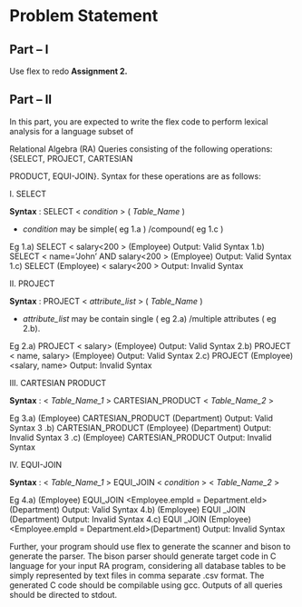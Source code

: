 # Problem Statement

## Part – I

Use flex to redo **Assignment 2.**

## Part – II

In this part, you are expected to write the flex code to perform lexical analysis for a language subset of

Relational Algebra (RA) Queries consisting of the following operations: {SELECT, PROJECT, CARTESIAN

PRODUCT, EQUI-JOIN}. Syntax for these operations are as follows:

I. SELECT

**Syntax** : SELECT < _condition_ > ( _Table_Name_ )

- _condition_ may be simple( eg 1.a ) /compound( eg 1.c )

Eg 1.a) SELECT < salary<200 > (Employee) Output: Valid Syntax
1.b) SELECT < name=’John’ AND salary<200 > (Employee) Output: Valid Syntax
1.c) SELECT (Employee) < salary<200 > Output: Invalid Syntax

II. PROJECT

**Syntax** : PROJECT < _attribute_list_ > ( _Table_Name_ )

- _attribute_list_ may be contain single ( eg 2.a) /multiple attributes ( eg 2.b).

Eg 2.a) PROJECT < salary> (Employee) Output: Valid Syntax
2.b) PROJECT < name, salary> (Employee) Output: Valid Syntax
2.c) PROJECT (Employee) <salary, name> Output: Invalid Syntax

III. CARTESIAN PRODUCT

**Syntax** : < _Table_Name_1_ > CARTESIAN_PRODUCT < _Table_Name_2_ >

Eg 3.a) (Employee) CARTESIAN_PRODUCT (Department) Output: Valid Syntax
3 .b) CARTESIAN_PRODUCT (Employee) (Department) Output: Invalid Syntax
3 .c) (Employee) CARTESIAN_PRODUCT Output: Invalid Syntax

IV. EQUI-JOIN

**Syntax** : < _Table_Name_1_ > EQUI_JOIN < _condition_ > < _Table_Name_2_ >

Eg 4.a) (Employee) EQUI_JOIN <Employee.empId = Department.eId>(Department) Output: Valid Syntax
4.b) (Employee) EQUI _JOIN (Department) Output: Invalid Syntax
4.c) EQUI _JOIN (Employee) <Employee.empId = Department.eId>(Department) Output: Invalid Syntax

Further, your program should use flex to generate the scanner and bison to generate the parser. The bison parser should
generate target code in C language for your input RA program, considering all database tables to be simply represented
by text files in comma separate .csv format. The generated C code should be compilable using gcc. Outputs of all queries
should be directed to stdout.


